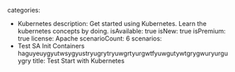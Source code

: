 categories:
  - Kubernetes
description: Get started using Kubernetes. Learn the kubernetes concepts by doing.
isAvailable: true
isNew: true
isPremium: true
license: Apache
scenarioCount: 6
scenarios:
  - Test SA Init Containers haguyeuygyutwsygyustryugrytryuwgrtyurgwtfyuwgutywtgrygwuryurguygry
title: Test Start with Kubernetes
